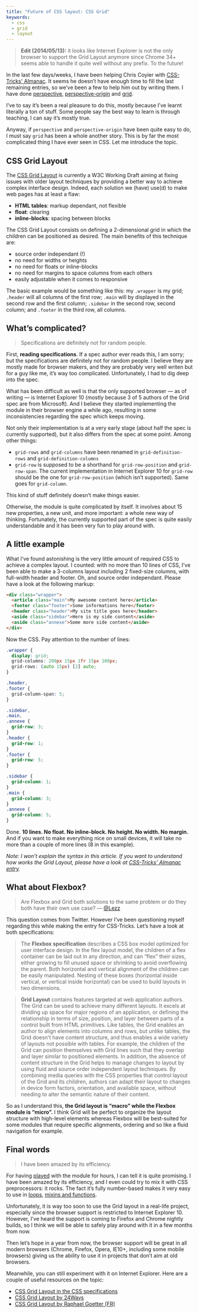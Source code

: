 ```yaml
---
title: "Future of CSS layout: CSS Grid"
keywords:
  - css
  - grid
  - layout
---
```


> **Edit (2014/05/13):** it looks like Internet Explorer is not the only browser to support the Grid Layout anymore since Chrome 34+ seems able to handle it quite well without any prefix. To the future!

In the last few days/weeks, I have been helping Chris Coyier with [CSS-Tricks' Almanac](https://css-tricks.com/almanac/). It seems he doesn’t have enough time to fill the last remaining entries, so we’ve been a few to help him out by writing them. I have done [perspective](https://css-tricks.com/almanac/properties/p/perspective/), [perspective-origin](https://css-tricks.com/almanac/properties/p/perspective-origin/) and [grid](https://css-tricks.com/almanac/properties/g/grid/).

I’ve to say it’s been a real pleasure to do this, mostly because I’ve learnt literally a ton of stuff. Some people say the best way to learn is through teaching, I can say it’s mostly true.

Anyway, if `perspective` and `perspective-origin` have been quite easy to do, I must say `grid` has been a whole another story. This is by far the most complicated thing I have ever seen in CSS. Let me introduce the topic.

## CSS Grid Layout

The [CSS Grid Layout](https://www.w3.org/TR/css3-grid-layout/) is currently a W3C Working Draft aiming at fixing issues with older layout techniques by providing a better way to achieve complex interface design. Indeed, each solution we (have) use(d) to make web pages has at least a flaw:

- **HTML tables**: markup dependant, not flexible
- **float**: clearing
- **inline-blocks**: spacing between blocks

The CSS Grid Layout consists on defining a 2-dimensional grid in which the children can be positioned as desired. The main benefits of this technique are:

- source order independant (!)
- no need for widths or heights
- no need for floats or inline-blocks
- no need for margins to space columns from each others
- easily adjustable when it comes to responsive

The basic example would be something like this: my `.wrapper` is my grid; `.header` will all columns of the first row; `.main` will by displayed in the second row and the first column; `.sidebar` in the second row, second column; and `.footer` in the third row, all columns.

## What’s complicated?

> Specifications are definitely not for random people.

First, **reading specifications**. If a spec author ever reads this, I am sorry; but the specifications are definitely not for random people. I believe they are mostly made for browser makers, and they are probably very well writen but for a guy like me, it’s way too complicated. Unfortunately, I had to dig deep into the spec.

What has been difficult as well is that the only supported browser &mdash; as of writing &mdash; is Internet Explorer 10 (mostly because 3 of 5 authors of the Grid spec are from Microsoft). And I believe they started implementing the module in their browser engine a while ago, resulting in some inconsistencies regarding the spec which keeps moving.

Not only their implementation is at a very early stage (about half the spec is currently supported), but it also differs from the spec at some point. Among other things:

- `grid-rows` and `grid-columns` have been renamed in `grid-definition-rows` and `grid-definition-columns`
- `grid-row` is supposed to be a shorthand for `grid-row-position` and `grid-row-span`. The current implementation in Internet Explorer 10 for `grid-row` should be the one for `grid-row-position` (which isn’t supported). Same goes for `grid-column`.

This kind of stuff definitely doesn’t make things easier.

Otherwise, the module is quite complicated by itself. It involves about 15 new properties, a new unit, and more important: a whole new way of thinking. Fortunately, the currently supported part of the spec is quite easily understandable and it has been very fun to play around with.

## A little example

What I’ve found astonishing is the very little amount of required CSS to achieve a complex layout. I counted: with no more than 10 lines of CSS, I’ve been able to make a 3-columns layout including 2 fixed-size columns, with full-width header and footer. Oh, and source order independant. Please have a look at the following markup:

```html
<div class="wrapper">
  <article class="main">My awesome content here</article>
  <footer class="footer">Some informations here</footer>
  <header class="header">My site title goes here</header>
  <aside class="sidebar">Here is my side content</aside>
  <aside class="annexe">Some more side content</aside>
</div>
```

Now the CSS. Pay attention to the number of lines:

```css
.wrapper {
  display: grid;
  grid-columns: 200px 15px 1fr 15px 100px;
  grid-rows: (auto 15px) [2] auto;
}

.header,
.footer {
  grid-column-span: 5;
}

.sidebar,
.main,
.annexe {
  grid-row: 3;
}
.header {
  grid-row: 1;
}
.footer {
  grid-row: 5;
}

.sidebar {
  grid-column: 1;
}
.main {
  grid-column: 3;
}
.annexe {
  grid-column: 5;
}
```

Done. **10 lines. No float. No inline-block. No height. No width. No margin.** And if you want to make everything nice on small devices, it will take no more than a couple of more lines (8 in this example).

_Note: I won’t explain the syntax in this article. If you want to understand how works the Grid Layout, please have a look at [CSS-Tricks' Almanac entry](https://css-tricks.com/almanac/properties/g/grid/)._

## What about Flexbox?

> Are Flexbox and Grid both solutions to the same problem or do they both have their own use case? &mdash; [@Lezz](https://twitter.com/Lezz/status/319376112679522304)

This question comes from Twitter. However I’ve been questioning myself regarding this while making the entry for CSS-Tricks. Let’s have a look at both specifications:

> The **Flexbox specification** describes a CSS box model optimized for user interface design. In the flex layout model, the children of a flex container can be laid out in any direction, and can “flex” their sizes, either growing to fill unused space or shrinking to avoid overflowing the parent. Both horizontal and vertical alignment of the children can be easily manipulated. Nesting of these boxes (horizontal inside vertical, or vertical inside horizontal) can be used to build layouts in two dimensions.

> **Grid Layout** contains features targeted at web application authors. The Grid can be used to achieve many different layouts. It excels at dividing up space for major regions of an application, or defining the relationship in terms of size, position, and layer between parts of a control built from HTML primitives. Like tables, the Grid enables an author to align elements into columns and rows, but unlike tables, the Grid doesn’t have content structure, and thus enables a wide variety of layouts not possible with tables. For example, the children of the Grid can position themselves with Grid lines such that they overlap and layer similar to positioned elements. In addition, the absence of content structure in the Grid helps to manage changes to layout by using fluid and source order independent layout techniques. By combining media queries with the CSS properties that control layout of the Grid and its children, authors can adapt their layout to changes in device form factors, orientation, and available space, without needing to alter the semantic nature of their content.</blockquote>

So as I understand this, **the Grid layout is “macro” while the Flexbox module is “micro”.** I think Grid will be perfect to organize the layout structure with high-level elements whereas Flexbox will be best-suited for some modules that require specific alignments, ordering and so like a fluid navigation for example.

## Final words

> I have been amazed by its efficiency.

For having [played](https://codepen.io/HugoGiraudel/pen/2befd6d225b69912af8561f7cb020124) with the module for hours, I can tell it is quite promising. I have been amazed by its efficiency, and I even could try to mix it with CSS preprocessors: it rocks. The fact it’s fully number-based makes it very easy to use in [loops](https://codepen.io/HugoGiraudel/pen/fb0e46cde228e5437993ba1305459a22), [mixins and functions](https://codepen.io/HugoGiraudel/pen/aCliz).

Unfortunately, it is way too soon to use the Grid layout in a real-life project, especially since the browser support is restricted to Internet Explorer 10. However, I’ve heard the support is coming to Firefox and Chrome nightly builds, so I think we will be able to safely play around with it in a few months from now.

Then let’s hope in a year from now, the browser support will be great in all modern browsers (Chrome, Firefox, Opera, IE10+, including some mobile browsers) giving us the ability to use it in projects that don’t aim at old browsers.

Meanwhile, you can still experiment with it on Internet Explorer. Here are a couple of useful resources on the topic:

- [CSS Grid Layout in the CSS specifications](https://www.w3.org/TR/css3-grid-layout/)
- [CSS Grid Layout by 24Ways](https://24ways.org/2012/css3-grid-layout/)
- [CSS Grid Layout by Raphael Goetter (FR)](https://www.alsacreations.com/article/lire/1388-css3-grid-layout.html)

